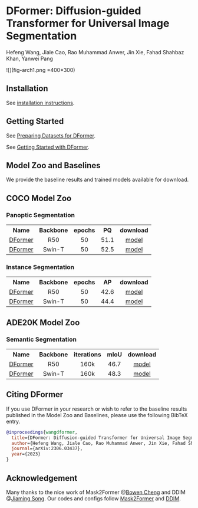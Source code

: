 # DFormer: Diffusion-guided Transformer for Universal Image Segmentation

Hefeng Wang, Jiale Cao, Rao Muhammad Anwer, Jin Xie,
Fahad Shahbaz Khan, Yanwei Pang

![](fig-arch1.png =400*300)

## Installation

See [installation instructions](INSTALL.md).

## Getting Started

See [Preparing Datasets for DFormer](datasets/README.md).

See [Getting Started with DFormer](GETTING_STARTED.md).



## Model Zoo and Baselines

We provide the baseline results and trained models available for download.
## COCO Model Zoo

### Panoptic Segmentation

<table><tbody>
<!-- START TABLE -->
<!-- TABLE HEADER -->
<th valign="bottom">Name</th>
<th valign="bottom">Backbone</th>
<th valign="bottom">epochs</th>
<th valign="bottom">PQ</th>
<th valign="bottom">download</th>
<!-- TABLE BODY -->
<!-- ROW: dformer_R50_bs16_50ep -->
 <tr><td align="left"><a href="configs/coco/panoptic-segmentation/dformer_R50_bs16_50ep.yaml">DFormer</a></td>
<td align="center">R50</td>
<td align="center">50</td>
<td align="center">51.1</td>
<td align="center"><a href="https://pan.baidu.com/s/1-nS9BVvemRz20oB8iABhkA?pwd=xg6r">model</a></td>
</tr>
<!-- ROW: dformer_swin_tiny_bs16_50ep -->
 <tr><td align="left"><a href="configs/coco/panoptic-segmentation/swin/dformer_swin_tiny_bs16_50ep.yaml">DFormer</a></td>
<td align="center">Swin-T</td>
<td align="center">50</td>
<td align="center">52.5</td>

<td align="center"><a href="https://pan.baidu.com/s/1em8yVsaFbQjvGSJ5qVT88w?pwd=8gfq">model</a></td>
</tr>
</tbody></table>


### Instance Segmentation

<table><tbody>
<!-- START TABLE -->
<!-- TABLE HEADER -->
<th valign="bottom">Name</th>
<th valign="bottom">Backbone</th>
<th valign="bottom">epochs</th>
<th valign="bottom">AP</th>
<th valign="bottom">download</th>
<!-- TABLE BODY -->
<!-- ROW: dformer_R50_bs16_50ep -->
 <tr><td align="left"><a href="configs/coco/instance-segmentation/dformer_R50_bs16_50ep.yaml">DFormer</a></td>
<td align="center">R50</td>
<td align="center">50</td>
<td align="center">42.6</td>
<td align="center"><a href="https://pan.baidu.com/s/1arjRIxfqpnjqaYOG0W6r9g?pwd=9pah">model</a></td>
</tr>
<!-- ROW: dformer_swin_tiny_bs16_50ep -->
 <tr><td align="left"><a href="configs/coco/instance-segmentation/swin/dformer_swin_tiny_bs16_50ep.yaml">DFormer</a></td>
<td align="center">Swin-T</td>
<td align="center">50</td>
<td align="center">44.4</td>
<td align="center"><a href="https://pan.baidu.com/s/1YcOdvacuWbOIewmByybN2Q?pwd=ewgk">model</a></td>
</tr>
</tbody></table>


## ADE20K Model Zoo


### Semantic Segmentation

<table><tbody>
<!-- START TABLE -->
<!-- TABLE HEADER -->
<th valign="bottom">Name</th>
<th valign="bottom">Backbone</th>
<th valign="bottom">iterations</th>
<th valign="bottom">mIoU</th>
<th valign="bottom">download</th>
<!-- TABLE BODY -->
<!-- ROW: dformer_R50_bs16_160k -->
 <tr><td align="left"><a href="configs/ade20k/semantic-segmentation/dformer_R50_bs16_160k.yaml">DFormer</a></td>
<td align="center">R50</td>
<td align="center">160k</td>
<td align="center">46.7</td>
<td align="center"><a href="https://pan.baidu.com/s/14I9sU9jDpn8tq557ucfEaw?pwd=j5iq">model</a></td>
</tr>
<!-- ROW: dformer_swin_tiny_bs16_160k -->
 <tr><td align="left"><a href="configs/ade20k/semantic-segmentation/swin/dformer_swin_tiny_bs16_160k.yaml">DFormer</a></td>
<td align="center">Swin-T</td>
<td align="center">160k</td>
<td align="center">48.3</td>
<td align="center"><a href="https://pan.baidu.com/s/1fBUnQ0gMfeJmxhRjRegPBg?pwd=4cfr">model</a></td>
</tr>

</tbody></table>



## <a name="CitingMask2Former"></a>Citing DFormer

If you use DFormer in your research or wish to refer to the baseline results published in the Model Zoo and Baselines, please use the following BibTeX entry.

```BibTeX
@inproceedings{wangdformer,
  title={DFormer: Diffusion-guided Transformer for Universal Image Segmentation},
  author={Hefeng Wang, Jiale Cao, Rao Muhammad Anwer, Jin Xie, Fahad Shahbaz Khan, Yanwei Pang},
  journal={arXiv:2306.03437},
  year={2023}
}
```


## Acknowledgement
Many thanks to the nice work of Mask2Former @[Bowen Cheng](https://bowenc0221.github.io/) and DDIM @[Jiaming Song](http://tsong.me). Our codes and configs follow [Mask2Former](https://github.com/facebookresearch/Mask2Former) and [DDIM](https://github.com/ermongroup/ddim).
